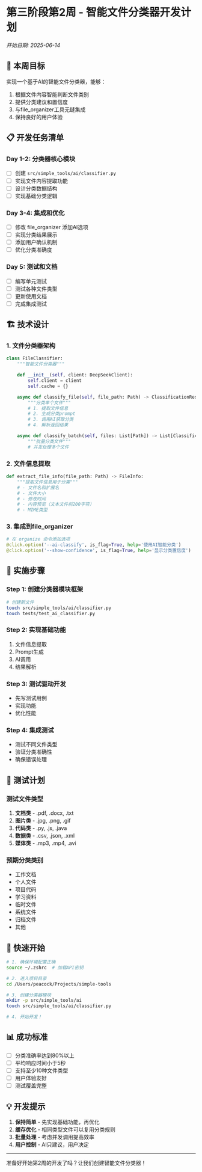 # 第三阶段第2周 - 智能文件分类器开发计划

*开始日期: 2025-06-14*

## 🎯 本周目标

实现一个基于AI的智能文件分类器，能够：
1. 根据文件内容智能判断文件类别
2. 提供分类建议和置信度
3. 与file_organizer工具无缝集成
4. 保持良好的用户体验

## 📋 开发任务清单

### Day 1-2: 分类器核心模块
- [ ] 创建 `src/simple_tools/ai/classifier.py`
- [ ] 实现文件内容提取功能
- [ ] 设计分类数据结构
- [ ] 实现基础分类逻辑

### Day 3-4: 集成和优化
- [ ] 修改 file_organizer 添加AI选项
- [ ] 实现分类结果展示
- [ ] 添加用户确认机制
- [ ] 优化分类准确度

### Day 5: 测试和文档
- [ ] 编写单元测试
- [ ] 测试各种文件类型
- [ ] 更新使用文档
- [ ] 完成集成测试

## 🏗️ 技术设计

### 1. 文件分类器架构

```python
class FileClassifier:
    """智能文件分类器"""

    def __init__(self, client: DeepSeekClient):
        self.client = client
        self.cache = {}

    async def classify_file(self, file_path: Path) -> ClassificationResult:
        """分类单个文件"""
        # 1. 提取文件信息
        # 2. 生成分类prompt
        # 3. 调用AI获取分类
        # 4. 解析返回结果

    async def classify_batch(self, files: List[Path]) -> List[ClassificationResult]:
        """批量分类文件"""
        # 并发处理多个文件
```

### 2. 文件信息提取

```python
def extract_file_info(file_path: Path) -> FileInfo:
    """提取文件信息用于分类"""
    # - 文件名和扩展名
    # - 文件大小
    # - 修改时间
    # - 内容预览（文本文件前200字符）
    # - MIME类型
```

### 3. 集成到file_organizer

```python
# 在 organize 命令添加选项
@click.option('--ai-classify', is_flag=True, help='使用AI智能分类')
@click.option('--show-confidence', is_flag=True, help='显示分类置信度')
```

## 📝 实施步骤

### Step 1: 创建分类器模块框架
```bash
# 创建新文件
touch src/simple_tools/ai/classifier.py
touch tests/test_ai_classifier.py
```

### Step 2: 实现基础功能
1. 文件信息提取
2. Prompt生成
3. AI调用
4. 结果解析

### Step 3: 测试驱动开发
- 先写测试用例
- 实现功能
- 优化性能

### Step 4: 集成测试
- 测试不同文件类型
- 验证分类准确性
- 确保错误处理

## 🧪 测试计划

### 测试文件类型
1. **文档类** - .pdf, .docx, .txt
2. **图片类** - .jpg, .png, .gif
3. **代码类** - .py, .js, .java
4. **数据类** - .csv, .json, .xml
5. **媒体类** - .mp3, .mp4, .avi

### 预期分类类别
- 工作文档
- 个人文件
- 项目代码
- 学习资料
- 临时文件
- 系统文件
- 归档文件
- 其他

## 🚀 快速开始

```bash
# 1. 确保环境配置正确
source ~/.zshrc  # 加载API密钥

# 2. 进入项目目录
cd /Users/peacock/Projects/simple-tools

# 3. 创建分类器模块
mkdir -p src/simple_tools/ai
touch src/simple_tools/ai/classifier.py

# 4. 开始开发！
```

## 📊 成功标准

- [ ] 分类准确率达到80%以上
- [ ] 平均响应时间小于5秒
- [ ] 支持至少10种文件类型
- [ ] 用户体验友好
- [ ] 测试覆盖完整

## 💡 开发提示

1. **保持简单** - 先实现基础功能，再优化
2. **缓存优化** - 相同类型文件可以复用分类规则
3. **批量处理** - 考虑并发调用提高效率
4. **用户控制** - AI只建议，用户决定

---

准备好开始第2周的开发了吗？让我们创建智能文件分类器！
